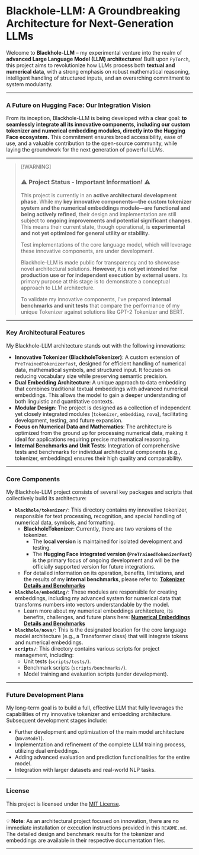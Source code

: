 # Blackhole-LLM: A Groundbreaking Architecture for Next-Generation LLMs

Welcome to **Blackhole-LLM** – my experimental venture into the realm of **advanced Large Language Model (LLM) architectures**\! Built upon `PyTorch`, this project aims to revolutionize how LLMs process both **textual and numerical data**, with a strong emphasis on robust mathematical reasoning, intelligent handling of structured inputs, and an overarching commitment to system modularity.

-----

### **A Future on Hugging Face: Our Integration Vision**

From its inception, Blackhole-LLM is being developed with a clear goal: **to seamlessly integrate all its innovative components, including our custom tokenizer and numerical embedding modules, directly into the Hugging Face ecosystem.** This commitment ensures broad accessibility, ease of use, and a valuable contribution to the open-source community, while laying the groundwork for the next generation of powerful LLMs.

-----

> [\!WARNING]
>
> ### ⚠️ Project Status - Important Information\! ⚠️
>
> This project is currently in an **active architectural development phase**. While my **key innovative components—the custom tokenizer system and the numerical embeddings module—are functional and being actively refined**, their design and implementation are still subject to **ongoing improvements and potential significant changes**. This means their current state, though operational, is **experimental and not yet optimized for general utility or stability.**
>
> Test implementations of the core language model, which will leverage these innovative components, are under development.
>
> Blackhole-LLM is made public for transparency and to showcase novel architectural solutions. **However, it is not yet intended for production use or for independent execution by external users.** Its primary purpose at this stage is to demonstrate a conceptual approach to LLM architecture.
>
> To validate my innovative components, I've prepared **internal benchmarks and unit tests** that compare the performance of my unique Tokenizer against solutions like GPT-2 Tokenizer and BERT.

-----

### Key Architectural Features

My Blackhole-LLM architecture stands out with the following innovations:

  * **Innovative Tokenizer (BlackholeTokenizer)**: A custom extension of `PreTrainedTokenizerFast`, designed for efficient handling of numerical data, mathematical symbols, and structured input. It focuses on reducing vocabulary size while preserving semantic precision.
  * **Dual Embedding Architecture**: A unique approach to data embedding that combines traditional textual embeddings with advanced numerical embeddings. This allows the model to gain a deeper understanding of both linguistic and quantitative contexts.
  * **Modular Design**: The project is designed as a collection of independent yet closely integrated modules (`tokenizer`, `embedding`, `nova`), facilitating development, testing, and future expansion.
  * **Focus on Numerical Data and Mathematics**: The architecture is optimized from the ground up for processing numerical data, making it ideal for applications requiring precise mathematical reasoning.
  * **Internal Benchmarks and Unit Tests**: Integration of comprehensive tests and benchmarks for individual architectural components (e.g., tokenizer, embeddings) ensures their high quality and comparability.

-----

### Core Components

My Blackhole-LLM project consists of several key packages and scripts that collectively build its architecture:

  * **`blackhole/tokenizer/`**: This directory contains my innovative tokenizer, responsible for text processing, recognition, and special handling of numerical data, symbols, and formatting.
      * **BlackholeTokenizer**: Currently, there are two versions of the tokenizer.
          * The **local version** is maintained for isolated development and testing.
          * The **Hugging Face integrated version (`PreTrainedTokenizerFast`)** is the primary focus of ongoing development and will be the officially supported version for future integrations.
      * For detailed information on its operation, benefits, limitations, and the results of my **internal benchmarks**, please refer to: [**Tokenizer Details and Benchmarks**](https://www.google.com/search?q=https://github.com/Elwenor/Blackhole-LLM/blob/main/benchmark/TOKENIZER.md)
  * **`blackhole/embedding/`**: These modules are responsible for creating embeddings, including my advanced system for numerical data that transforms numbers into vectors understandable by the model.
      * Learn more about my numerical embeddings architecture, its benefits, challenges, and future plans here: [**Numerical Embeddings Details and Benchmarks**](https://www.google.com/search?q=https://github.com/Elwenor/Blackhole-LLM/blob/main/benchmark/EMBEDDING.md)
  * **`blackhole/nova/`**: This is the designated location for the core language model architecture (e.g., a Transformer class) that will integrate tokens and numerical embeddings.
  * **`scripts/`**: This directory contains various scripts for project management, including:
      * Unit tests (`scripts/tests/`).
      * Benchmark scripts (`scripts/benchmarks/`).
      * Model training and evaluation scripts (under development).

-----

### Future Development Plans

My long-term goal is to build a full, effective LLM that fully leverages the capabilities of my innovative tokenizer and embedding architecture. Subsequent development stages include:

  * Further development and optimization of the main model architecture (`NovaModel`).
  * Implementation and refinement of the complete LLM training process, utilizing dual embeddings.
  * Adding advanced evaluation and prediction functionalities for the entire model.
  * Integration with larger datasets and real-world NLP tasks.

-----

### License

This project is licensed under the [MIT License](https://www.google.com/search?q=LICENSE).

-----

💡 **Note**: As an architectural project focused on innovation, there are no immediate installation or execution instructions provided in this `README.md`. The detailed design and benchmark results for the tokenizer and embeddings are available in their respective documentation files.

-----